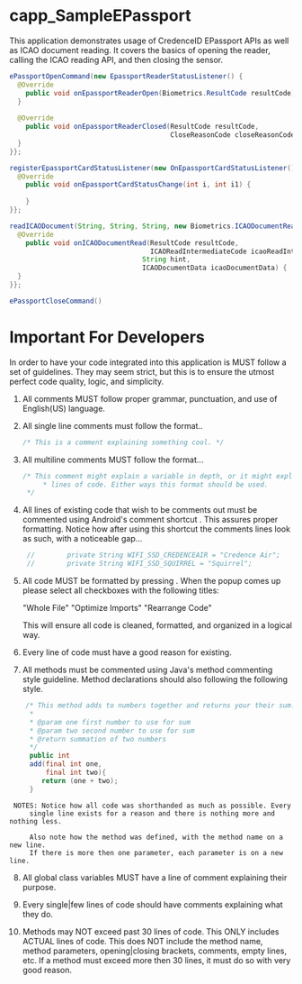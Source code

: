 # capp_SampleEPassport

This application demonstrates usage of CredenceID EPassport APIs as well as ICAO document reading. It covers the basics
of opening the reader, calling the ICAO reading API, and then closing the sensor.

```java
ePassportOpenCommand(new EpassportReaderStatusListener() {
  @Override
	public void onEpassportReaderOpen(Biometrics.ResultCode resultCode) {
  }
	
  @Override
	public void onEpassportReaderClosed(ResultCode resultCode,
	                                    CloseReasonCode closeReasonCode) {
  }
}};

registerEpassportCardStatusListener(new OnEpassportCardStatusListener() {
  @Override
	public void onEpassportCardStatusChange(int i, int i1) {
				
	}
}};

readICAODocument(String, String, String, new Biometrics.ICAODocumentReadListener() {
  @Override
	public void onICAODocumentRead(ResultCode resultCode, 
	                               ICAOReadIntermediateCode icaoReadIntermediateCode, 
                                 String hint,
                                 ICAODocumentData icaoDocumentData) {
  }
}};

ePassportCloseCommand()
```

# Important For Developers
In order to have your code integrated into this application is MUST follow a set
of guidelines. They may seem strict, but this is to ensure the utmost perfect 
code quality, logic, and simplicity.

1.  All comments MUST follow proper grammar, punctuation, and use of English(US)
		language.

2.  All single line comments must follow the format..
    ```java
    /* This is a comment explaining something cool. */
    ```

3.  All multiline comments MUST follow the format...
    ```java
    /* This comment might explain a variable in depth, or it might explain a few
		 * lines of code. Either ways this format should be used.
     */
     ```

4.  All lines of existing code that wish to be comments out must be commented 
		using Android's comment shortcut <Ctrl-/>. This assures proper formatting. 
		Notice how after using this shortcut the comments lines look as such, with a
		noticeable gap...
    ```java
     //        private String WIFI_SSD_CREDENCEAIR = "Credence Air";
     //        private String WIFI_SSD_SQUIRREL = "Squirrel";
     ```

5.  All code MUST be formatted by pressing <Shift-Ctrl-Alt-l>. When the popup
		comes up please select all checkboxes with the following titles:

    "Whole File"
    "Optimize Imports"
    "Rearrange Code"

    This will ensure all code is cleaned, formatted, and organized in a logical
		way.

6.  Every line of code must have a good reason for existing.

7.  All methods must be commented using Java's method commenting style 
		guideline. Method declarations should also following the
		following style.
```java
    /* This method adds to numbers together and returns your their sum.
     *
     * @param one first number to use for sum
     * @param two second number to use for sum
     * @return summation of two numbers
     */
     public int
     add(final int one,
     	 final int two){
        return (one + two);
     }
 ```

     NOTES: Notice how all code was shorthanded as much as possible. Every 
		 single line exists for a reason and there is nothing more and nothing less.
		 
		 Also note how the method was defined, with the method name on a new line.
		 If there is more then one parameter, each parameter is on a new line.

8.  All global class variables MUST have a line of comment explaining their
		purpose.

9.  Every single|few lines of code should have comments explaining what they do.

10. Methods may NOT exceed past 30 lines of code. This ONLY includes ACTUAL
		lines of code. This does NOT include the method name, method parameters, 
		opening|closing brackets, comments, empty lines, etc. If a method must exceed
		more then 30 lines, it must do so with very good reason.
